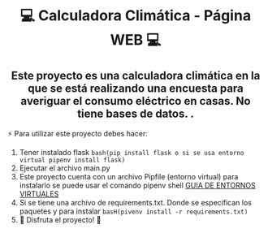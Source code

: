 <div align="center">
<h1>💻 Calculadora Climática - Página WEB 💻</h1>
<h2>Este proyecto es una calculadora climática en la que se está realizando una encuesta para averiguar el consumo eléctrico en casas. No tiene bases de datos.  .</h2>
</div>

:zap: Para utilizar este proyecto debes hacer: 

<!--START_SECTION:activity-->
1. Tener instalado flask ```bash(pip install flask o si se usa entorno virtual pipenv install flask)```
2. Ejecutar el archivo main.py    
3. Este proyecto cuenta con un archivo Pipfile (entorno virtual) para instalarlo se puede usar el comando pipenv shell [GUIA DE ENTORNOS VIRTUALES](https://jarroba.com/pipenv-gestor-de-entornos-virtuales-de-python/) 
4. Si se tiene una archivo de requirements.txt. Donde se especifican los paquetes y para instalar ```basH(pivenv install -r requirements.txt)```
5. 🎉 Disfruta el proyecto! 🎉
<!--END_SECTION:activity-->

